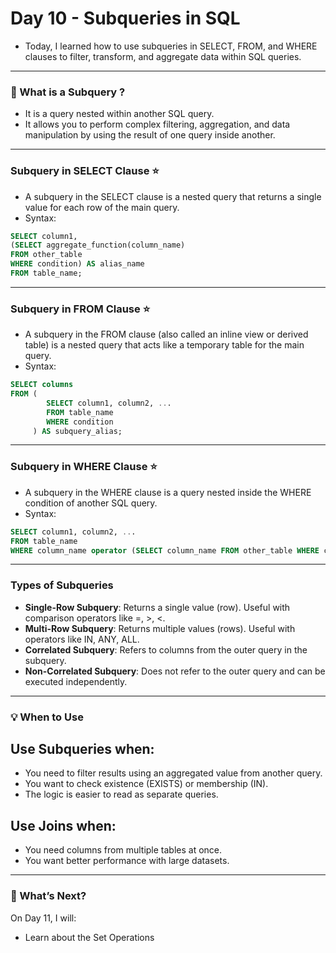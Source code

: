 # Day 10 - Subqueries in SQL
- Today, I learned how to use subqueries in SELECT, FROM, and WHERE clauses to filter, transform, and aggregate data within SQL queries.
---

### 🧐 What is a Subquery ?
- It is a query nested within another SQL query. 
- It allows you to perform complex filtering, aggregation, and data manipulation by using the result of one query inside another. 
---

### Subquery in SELECT Clause ⭐
- A subquery in the SELECT clause is a nested query that returns a single value for each row of the main query.
- Syntax:
```sql
SELECT column1,
(SELECT aggregate_function(column_name)
FROM other_table
WHERE condition) AS alias_name
FROM table_name;
```
---

### Subquery in FROM Clause ⭐
- A subquery in the FROM clause (also called an inline view or derived table) is a nested query that acts like a temporary table for the main query.
- Syntax:
```sql
SELECT columns
FROM (
        SELECT column1, column2, ...
        FROM table_name
        WHERE condition
     ) AS subquery_alias;
```
---

### Subquery in WHERE Clause ⭐
- A subquery in the WHERE clause is a query nested inside the WHERE condition of another SQL query.
- Syntax:
```sql
SELECT column1, column2, ...
FROM table_name
WHERE column_name operator (SELECT column_name FROM other_table WHERE condition);
```
---

### Types of Subqueries 
- **Single-Row Subquery**: Returns a single value (row). Useful with comparison operators like =, >, <.
- **Multi-Row Subquery**: Returns multiple values (rows). Useful with operators like IN, ANY, ALL.
- **Correlated Subquery**: Refers to columns from the outer query in the subquery. 
- **Non-Correlated Subquery**: Does not refer to the outer query and can be executed independently.
---

### 💡 When to Use 
## Use Subqueries when:
- You need to filter results using an aggregated value from another query.
- You want to check existence (EXISTS) or membership (IN).
- The logic is easier to read as separate queries.

## Use Joins when:
- You need columns from multiple tables at once.
- You want better performance with large datasets.
---

### 🚀 What’s Next?
On Day 11, I will:
- Learn about the Set Operations
